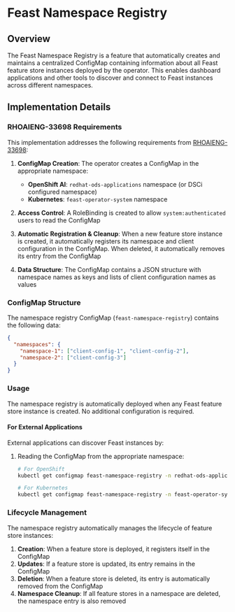# Feast Namespace Registry

## Overview

The Feast Namespace Registry is a feature that automatically creates and maintains a centralized ConfigMap containing information about all Feast feature store instances deployed by the operator. This enables dashboard applications and other tools to discover and connect to Feast instances across different namespaces.

## Implementation Details

### RHOAIENG-33698 Requirements

This implementation addresses the following requirements from [RHOAIENG-33698](https://issues.redhat.com/browse/RHOAIENG-33698):

1. **ConfigMap Creation**: The operator creates a ConfigMap in the appropriate namespace:
   - **OpenShift AI**: `redhat-ods-applications` namespace (or DSCi configured namespace)
   - **Kubernetes**: `feast-operator-system` namespace

2. **Access Control**: A RoleBinding is created to allow `system:authenticated` users to read the ConfigMap

3. **Automatic Registration & Cleanup**: When a new feature store instance is created, it automatically registers its namespace and client configuration in the ConfigMap. When deleted, it automatically removes its entry from the ConfigMap

4. **Data Structure**: The ConfigMap contains a JSON structure with namespace names as keys and lists of client configuration names as values

### ConfigMap Structure

The namespace registry ConfigMap (`feast-namespace-registry`) contains the following data:

```json
{
  "namespaces": {
    "namespace-1": ["client-config-1", "client-config-2"],
    "namespace-2": ["client-config-3"]
  }
}
```

### Usage

The namespace registry is automatically deployed when any Feast feature store instance is created. No additional configuration is required.

#### For External Applications

External applications can discover Feast instances by:

1. Reading the ConfigMap from the appropriate namespace:
   ```bash
   # For OpenShift
   kubectl get configmap feast-namespace-registry -n redhat-ods-applications -o jsonpath='{.data.namespaces}'
   
   # For Kubernetes
   kubectl get configmap feast-namespace-registry -n feast-operator-system -o jsonpath='{.data.namespaces}'
   ```

### Lifecycle Management

The namespace registry automatically manages the lifecycle of feature store instances:

1. **Creation**: When a feature store is deployed, it registers itself in the ConfigMap
2. **Updates**: If a feature store is updated, its entry remains in the ConfigMap
3. **Deletion**: When a feature store is deleted, its entry is automatically removed from the ConfigMap
4. **Namespace Cleanup**: If all feature stores in a namespace are deleted, the namespace entry is also removed


